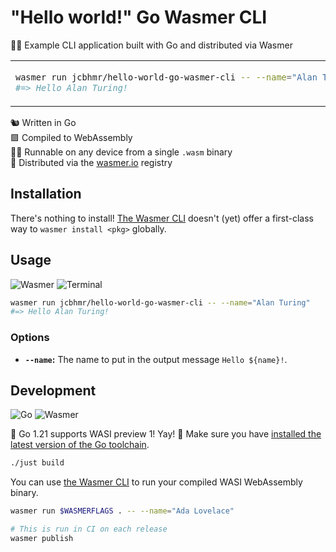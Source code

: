 # "Hello world!" Go Wasmer CLI

👨‍💻 Example CLI application built with Go and distributed via Wasmer

<table align=center><td>

```sh
wasmer run jcbhmr/hello-world-go-wasmer-cli -- --name="Alan Turing"
#=> Hello Alan Turing!
```

</table>

🐿️ Written in Go \
🟪 Compiled to WebAssembly \
👨‍💻 Runnable on any device from a single `.wasm` binary \
🚛 Distributed via the [wasmer.io] registry

## Installation

There's nothing to install! [The Wasmer CLI] doesn't (yet) offer a first-class
way to `wasmer install <pkg>` globally.

## Usage

![Wasmer](https://img.shields.io/static/v1?style=for-the-badge&message=Wasmer&color=4946DD&logo=Wasmer&logoColor=FFFFFF&label=)
![Terminal](https://img.shields.io/static/v1?style=for-the-badge&message=Terminal&color=4D4D4D&logo=Windows+Terminal&logoColor=FFFFFF&label=)

```sh
wasmer run jcbhmr/hello-world-go-wasmer-cli -- --name="Alan Turing"
#=> Hello Alan Turing!
```

### Options

- **`--name`:** The name to put in the output message `Hello ${name}!`.

## Development

![Go](https://img.shields.io/static/v1?style=for-the-badge&message=Go&color=00ADD8&logo=Go&logoColor=FFFFFF&label=)
![Wasmer](https://img.shields.io/static/v1?style=for-the-badge&message=Wasmer&color=4946DD&logo=Wasmer&logoColor=FFFFFF&label=)

🎉 Go 1.21 supports WASI preview 1! Yay! 🥳 Make sure you have [installed the
latest version of the Go toolchain].

```sh
./just build
```

You can use [the Wasmer CLI] to run your compiled WASI WebAssembly binary.

```sh
wasmer run $WASMERFLAGS . -- --name="Ada Lovelace"
```

```sh
# This is run in CI on each release
wasmer publish
```

[installed the latest version of the Go toolchain]: https://go.dev/doc/install
[the wasmer cli]: https://docs.wasmer.io/install
[wasmer.io]: https://wasmer.io/

